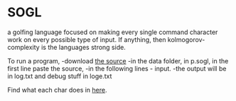 # SOGL
a golfing language focused on making every single command character work on every possible type of input.
If anything, then kolmogorov-complexity is the languages strong side.

To run a program, 
  -download [the source](https://github.com/dzaima/SOGL/blob/master/P5ParserV0_5/P5ParserV0_5.zip)
  -in the data folder, in p.sogl, in the first line paste the source, 
  -in the following lines - input.
  -the output will be in log.txt and debug stuff in loge.txt

Find what each char does in [here](https://github.com/dzaima/SOGL/blob/master/charDefsParser/data/charDefs.txt).

